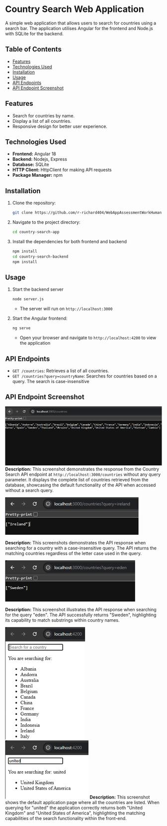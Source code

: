 # Country Search Web Application

A simple web application that allows users to search for countries
using a search bar. The application utilises Angular for the
frontend and Node.js with SQLite for the backend.

## Table of Contents
- [Features](#features)
- [Technologies Used](#technologies-used)
- [Installation](#installation)
- [Usage](#usage)
- [API Endpoints](#api-endpoints)
- [API Endpoint Screenshot](#api-endpoint-screenshot)

## Features
- Search for countries by name.
- Display a list of all countries.
- Responsive design for better user experience.

## Technologies Used
- **Frontend:** Angular 18
- **Backend:** Nodejs, Express
- **Database:** SQLite
- **HTTP Client:** HttpClient for making API requests
- **Package Manager:** npm

## Installation
1. Clone the repository:
    ```bash
    git clone https://github.com/r-richard404/WebAppAssessmentWorkHuman.git
    ```

2. Navigate to the project directory:
    ```bash
    cd country-search-app
    ```

3. Install the dependencies for both frontend and backend
    ```bash
    npm install
    cd country-search-backend
    npm install
    ```

## Usage
1. Start the backend server
    ```bash
    node server.js
    ```
    - The server will run on `http://localhost:3000`

2. Start the Angular frontend:
    ```bash
    ng serve
    ```
    - Open your browser and navigate to `http://localhost:4200` to view the application

## API Endpoints
- `GET /countries`: Retrieves a list of all countries.
- `GET /countries?query=countryName`: Searches for countries based on a query. The search is case-insensitive

## API Endpoint Screenshot
![API Response Example](images/api-response-example.PNG)
**Description:** This screenshot demonstrates the response from the Country Search API endpoint at `http://localhost:3000/countries` without any query parameter. It displays the complete list of countries retrieved from the database, showcasing the default functionality of the API when accessed without a search query.


![API Response Example: Case Insensitive Country Search](images/api-response-case-insensitive.PNG)

**Description:** This screenshots demonstrates the API response when searching for a country with a case-insensitive query. The API returns the matching countries regardless of the letter case used in the query.


![API Response Example: Partial Country Search](images/api-response-partial-search.PNG)

**Description:** This screenshot illustrates the API response when searching for the query "eden". The API successfully returns "Sweden", highlighting its capability to match substrings within country names.


![API Response Example: App Country Search](images/api-response-countries-list.PNG) ![App Country Search partial](images/api-response-countries-list-partial.PNG)
**Description:** This screenshot shows the default application page where all the countries are listed. When querying for "united" the application correctly returns both "United Kingdom" and "United States of America", highlighting the matching capabilities of the search functionality within the front-end.